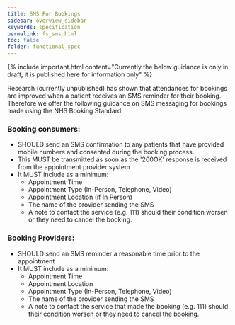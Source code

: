 ```yaml
---
title: SMS For Bookings
sidebar: overview_sidebar
keywords: specification
permalink: fs_sms.html
toc: false
folder: functional_spec
---
```


{% include important.html content="Currently the below guidance is only in draft, it is published here for information only" %}

Research (currently unpublished) has shown that attendances for bookings are improved when a patient receives an SMS reminder for their booking. Therefore we offer the following guidance on SMS messaging for bookings made using the NHS Booking Standard:

### Booking consumers:
*	SHOULD send an SMS confirmation to any patients that have provided mobile numbers and consented during the booking process.
* This MUST be transmitted as soon as the '200OK' response is received from the appointment provider system
* It MUST include as a minimum:
     * Appointment Time
     * Appointment Type (In-Person, Telephone, Video)
     * Appointment Location (if In Person)
     * The name of the provider sending the SMS
     * A note to contact the service (e.g. 111) should their condition worsen or they need to cancel the booking.

### Booking Providers:
* SHOULD send an SMS reminder  a reasonable time prior to the appointment
* It MUST include as a minimum:
     * Appointment Time
     * Appointment Location
     * Appointment Type (In-Person, Telephone, Video)
     * The name of the provider sending the SMS
     * A note to contact the service that made the booking (e.g. 111) should their condition worsen or they need to cancel the booking.
